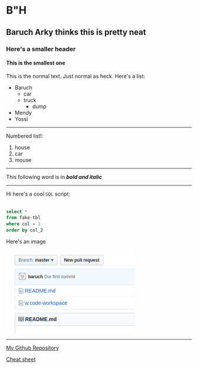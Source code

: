 # B"H

## Baruch Arky thinks this is pretty neat

### Here's a smaller header 

#### This is the smallest one

This is the normal text. Just normal as heck. Here's a list:
- Baruch
   - car
   - truck
       - dump
- Mendy
- Yossi

---

Numbered list!:
1. house
2. car
3. mouse

---

This following word is in ***bold and italic***

---

Hi here's a cool `SQL` script:

```sql

select *
from fake-tbl
where col = 1
order by col_2

```

Here's an image

![bam](Screenshot.png)

---

[My Github Repository](https://github.com/barucharky/coding_deep_dive)

[Cheat sheet](https://github.com/adam-p/markdown-here/wiki/Markdown-Cheatsheet)